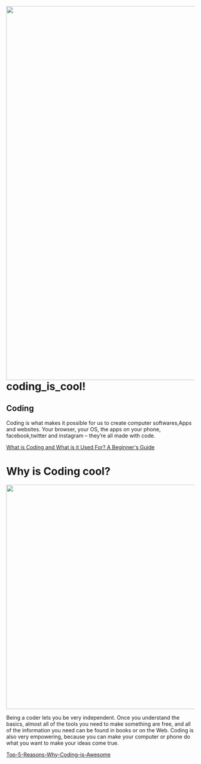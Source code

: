 <html>
<head>
<img align="left"  width="1000" src="https://www.tutorialspoint.com/images/trending_categories.svg">
 </head>

  
<body>
<h1 align="up"> coding_is_cool!</h1>

<h2 align="down"> Coding </h2>
Coding is what makes it possible for us to create computer softwares,Apps and websites. Your browser, your OS, the apps on your phone, facebook,twitter and instagram  – they’re all made with code.

<a href="https://m-ini.me/6Uiv" target="self" title="this takes you to What is Coding and What is it Used For? A Beginner's Guide">What is Coding and What is it Used For? A Beginner's Guide </a>
  
 <h1>Why is Coding cool?</h1>
  
 <img align="center" width="600" src="https://github.com/IsmaelKiprop/cooding_is_cool/assets/133222922/06a95724-0969-4805-bde6-a181ab18b11d">

 Being a coder lets you be very independent. Once you understand the basics, almost all of the tools you need to make something are free, and all of the information you need can be found in books or on the Web. Coding is also very empowering, because you can make your computer or phone do what you want to make your ideas come true. 
 
 <a href="https://www.scholastic.co.uk/blog/Top-5-Reasons-Why-Coding-is-Awesome-30485" target="self" title="Top-5-Reasons-Why-Coding-is-Awesome">Top-5-Reasons-Why-Coding-is-Awesome </a>
 
  </body>
